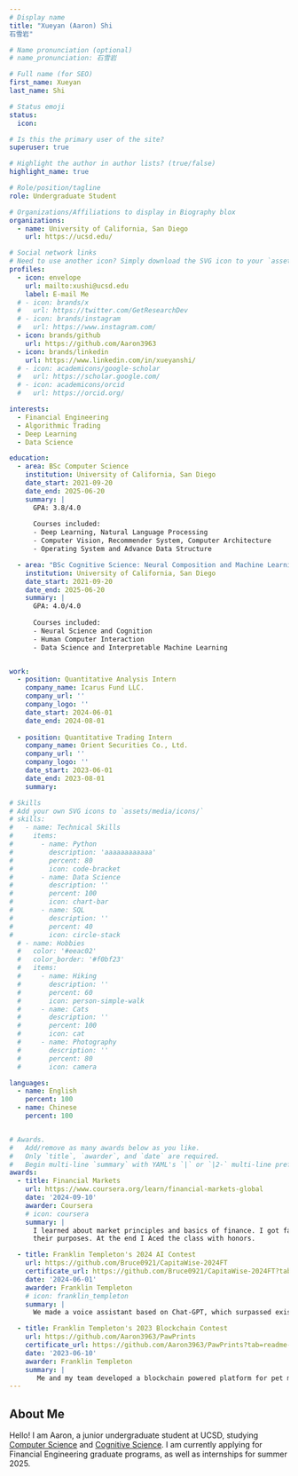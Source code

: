 ```yaml
---
# Display name
title: "Xueyan (Aaron) Shi
石雪岩"

# Name pronunciation (optional)
# name_pronunciation: 石雪岩

# Full name (for SEO)
first_name: Xueyan
last_name: Shi

# Status emoji
status:
  icon: 

# Is this the primary user of the site?
superuser: true

# Highlight the author in author lists? (true/false)
highlight_name: true

# Role/position/tagline
role: Undergraduate Student

# Organizations/Affiliations to display in Biography blox
organizations:
  - name: University of California, San Diego
    url: https://ucsd.edu/

# Social network links
# Need to use another icon? Simply download the SVG icon to your `assets/media/icons/` folder.
profiles:
  - icon: envelope
    url: mailto:xushi@ucsd.edu
    label: E-mail Me
  # - icon: brands/x
  #   url: https://twitter.com/GetResearchDev
  # - icon: brands/instagram
  #   url: https://www.instagram.com/
  - icon: brands/github
    url: https://github.com/Aaron3963
  - icon: brands/linkedin
    url: https://www.linkedin.com/in/xueyanshi/
  # - icon: academicons/google-scholar
  #   url: https://scholar.google.com/
  # - icon: academicons/orcid
  #   url: https://orcid.org/

interests:
  - Financial Engineering
  - Algorithmic Trading
  - Deep Learning
  - Data Science

education:
  - area: BSc Computer Science
    institution: University of California, San Diego
    date_start: 2021-09-20
    date_end: 2025-06-20
    summary: |
      GPA: 3.8/4.0
      
      Courses included:
      - Deep Learning, Natural Language Processing
      - Computer Vision, Recommender System, Computer Architecture
      - Operating System and Advance Data Structure

  - area: "BSc Cognitive Science: Neural Composition and Machine Learning"
    institution: University of California, San Diego
    date_start: 2021-09-20
    date_end: 2025-06-20
    summary: |
      GPA: 4.0/4.0
      
      Courses included:
      - Neural Science and Cognition
      - Human Computer Interaction
      - Data Science and Interpretable Machine Learning


work:
  - position: Quantitative Analysis Intern
    company_name: Icarus Fund LLC.
    company_url: ''
    company_logo: ''
    date_start: 2024-06-01
    date_end: 2024-08-01
    
  - position: Quantitative Trading Intern
    company_name: Orient Securities Co., Ltd.
    company_url: ''
    company_logo: ''
    date_start: 2023-06-01
    date_end: 2023-08-01
    summary: 

# Skills
# Add your own SVG icons to `assets/media/icons/`
# skills:
#   - name: Technical Skills
#     items:
#       - name: Python
#         description: 'aaaaaaaaaaaa'
#         percent: 80
#         icon: code-bracket
#       - name: Data Science
#         description: ''
#         percent: 100
#         icon: chart-bar
#       - name: SQL
#         description: ''
#         percent: 40
#         icon: circle-stack
  # - name: Hobbies
  #   color: '#eeac02'
  #   color_border: '#f0bf23'
  #   items:
  #     - name: Hiking
  #       description: ''
  #       percent: 60
  #       icon: person-simple-walk
  #     - name: Cats
  #       description: ''
  #       percent: 100
  #       icon: cat
  #     - name: Photography
  #       description: ''
  #       percent: 80
  #       icon: camera

languages:
  - name: English
    percent: 100
  - name: Chinese
    percent: 100


# Awards.
#   Add/remove as many awards below as you like.
#   Only `title`, `awarder`, and `date` are required.
#   Begin multi-line `summary` with YAML's `|` or `|2-` multi-line prefix and indent 2 spaces below.
awards:
  - title: Financial Markets
    url: https://www.coursera.org/learn/financial-markets-global
    date: '2024-09-10'
    awarder: Coursera
    # icon: coursera
    summary: |
      I learned about market principles and basics of finance. I got familiar with different kinds of financial products and 
      their purposes. At the end I Aced the class with honors.

  - title: Franklin Templeton's 2024 AI Contest
    url: https://github.com/Bruce0921/CapitaWise-2024FT
    certificate_url: https://github.com/Bruce0921/CapitaWise-2024FT?tab=readme-ov-file#capitawise---ai-driven-customer-service-chatbot-for-chase-bank
    date: '2024-06-01'
    awarder: Franklin Templeton
    # icon: franklin_templeton
    summary: |
      We made a voice assistant based on Chat-GPT, which surpassed existing products used in commercial banks. Our assistant is able to guide users through the application or website based on their request, while give feedback or alter task during instructions. We won second place with a reward of $7000.

  - title: Franklin Templeton's 2023 Blockchain Contest
    url: https://github.com/Aaron3963/PawPrints
    certificate_url: https://github.com/Aaron3963/PawPrints?tab=readme-ov-file#congratulations
    date: '2023-06-10'
    awarder: Franklin Templeton
    summary: |
       Me and my team developed a blockchain powered platform for pet medical record tracking and sharing, ultimately securing first place and winning $15000 in Franklin Templeton’s 2023 Blockchain Contest. 
---
```


## About Me

Hello! I am Aaron, a junior undergraduate student at UCSD, studying [Computer Science](https://cse.ucsd.edu/) and [Cognitive Science](https://cogsci.ucsd.edu/). I am currently applying for Financial Engineering graduate programs, as well as internships for summer 2025.
